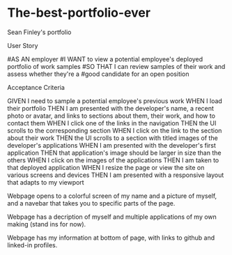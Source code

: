 # The-best-portfolio-ever
Sean Finley's portfolio

User Story

#AS AN employer
#I WANT to view a potential employee's deployed portfolio of work samples
#SO THAT I can review samples of their work and assess whether they're a #good candidate for an open position

Acceptance Criteria

GIVEN I need to sample a potential employee's previous work
WHEN I load their portfolio
THEN I am presented with the developer's name, a recent photo or avatar, and links to sections about them, their work, and how to contact them
WHEN I click one of the links in the navigation
THEN the UI scrolls to the corresponding section
WHEN I click on the link to the section about their work
THEN the UI scrolls to a section with titled images of the developer's applications
WHEN I am presented with the developer's first application
THEN that application's image should be larger in size than the others
WHEN I click on the images of the applications
THEN I am taken to that deployed application
WHEN I resize the page or view the site on various screens and devices
THEN I am presented with a responsive layout that adapts to my viewport

Webpage opens to a colorful screen of my name and a picture of myself, and a navebar that takes you to specific parts of the page.

Webpage has a decription of myself and multiple applications of my own making (stand ins for now).

Webpage has my information at bottom of page, with links to github and linked-in profiles.